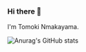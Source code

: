 ### Hi there 👋

I'm Tomoki Nmakayama. 


![Anurag's GitHub stats](https://github-readme-stats.vercel.app/api?username=tom1236908745&hide=stars&theme=cobalt)


